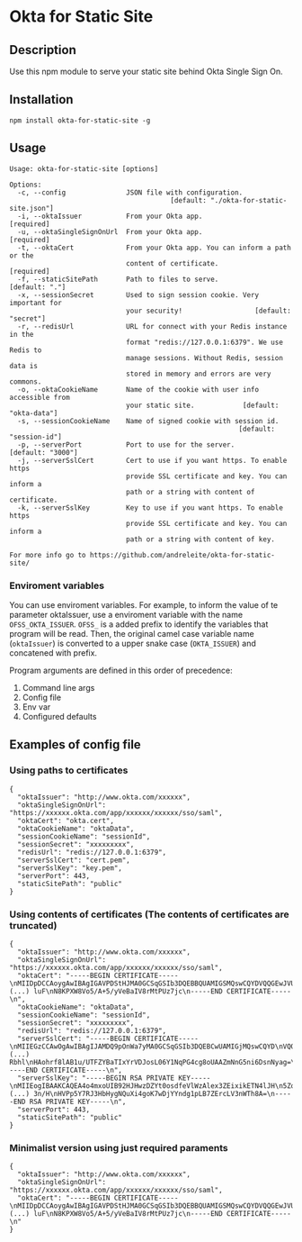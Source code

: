 # Okta for Static Site

## Description

Use this npm module to serve your static site behind Okta Single Sign On.

## Installation

```
npm install okta-for-static-site -g
```

## Usage

```
Usage: okta-for-static-site [options]

Options:
  -c, --config               JSON file with configuration.
                                        [default: "./okta-for-static-site.json"]
  -i, --oktaIssuer           From your Okta app.                      [required]
  -u, --oktaSingleSignOnUrl  From your Okta app.                      [required]
  -t, --oktaCert             From your Okta app. You can inform a path or the
                             content of certificate.                  [required]
  -f, --staticSitePath       Path to files to serve.              [default: "."]
  -x, --sessionSecret        Used to sign session cookie. Very important for
                             your security!                  [default: "secret"]
  -r, --redisUrl             URL for connect with your Redis instance in the
                             format "redis://127.0.0.1:6379". We use Redis to
                             manage sessions. Without Redis, session data is
                             stored in memory and errors are very commons.
  -o, --oktaCookieName       Name of the cookie with user info accessible from
                             your static site.            [default: "okta-data"]
  -s, --sessionCookieName    Name of signed cookie with session id.
                                                         [default: "session-id"]
  -p, --serverPort           Port to use for the server.       [default: "3000"]
  -j, --serverSslCert        Cert to use if you want https. To enable https
                             provide SSL certificate and key. You can inform a
                             path or a string with content of certificate.
  -k, --serverSslKey         Key to use if you want https. To enable https
                             provide SSL certificate and key. You can inform a
                             path or a string with content of key.

For more info go to https://github.com/andreleite/okta-for-static-site/
```

### Enviroment variables

You can use enviroment variables. For example, to inform the value of te parameter oktaIssuer, use a enviroment variable with the name `OFSS_OKTA_ISSUER`. `OFSS_` is a added prefix to identify the variables that program will be read. Then, the original camel case variable name (`oktaIssuer`) is converted to a upper snake case (`OKTA_ISSUER`) and concatened with prefix.

Program arguments are defined in this order of precedence:

1. Command line args
2. Config file
3. Env var
4. Configured defaults

## Examples of config file

### Using paths to certificates

```
{
  "oktaIssuer": "http://www.okta.com/xxxxxx",
  "oktaSingleSignOnUrl": "https://xxxxxx.okta.com/app/xxxxxx/xxxxxx/sso/saml",
  "oktaCert": "okta.cert",
  "oktaCookieName": "oktaData",
  "sessionCookieName": "sessionId",
  "sessionSecret": "xxxxxxxxx",
  "redisUrl": "redis://127.0.0.1:6379",
  "serverSslCert": "cert.pem",
  "serverSslKey": "key.pem",
  "serverPort": 443,
  "staticSitePath": "public"
}
```

### Using contents of certificates (The contents of certificates are truncated)

```
{
  "oktaIssuer": "http://www.okta.com/xxxxxx",
  "oktaSingleSignOnUrl": "https://xxxxxx.okta.com/app/xxxxxx/xxxxxx/sso/saml",
  "oktaCert": "-----BEGIN CERTIFICATE-----\nMIIDpDCCAoygAwIBAgIGAVPDStHJMA0GCSqGSIb3DQEBBQUAMIGSMQswCQYDVQQGEwJVUzETMBEG\nA1U (...) luF\nN8KPXW8Vo5/A+5/yVeBaIV8rMtPUz7jc\n-----END CERTIFICATE-----\n",
  "oktaCookieName": "oktaData",
  "sessionCookieName": "sessionId",
  "sessionSecret": "xxxxxxxxx",
  "redisUrl": "redis://127.0.0.1:6379",
  "serverSslCert": "-----BEGIN CERTIFICATE-----\nMIIEGzCCAwOgAwIBAgIJAMDQ9pOnWa7yMA0GCSqGSIb3DQEBCwUAMIGjMQswCQYD\nVQQ (...) Rbhl\nHAohrf8lAB1u/UTFZYBaTIxYrVDJosL06Y1NqPG4cg8oUAAZmNnG5ni6DsnNyag=\n-----END CERTIFICATE-----\n",
  "serverSslKey": "-----BEGIN RSA PRIVATE KEY-----\nMIIEogIBAAKCAQEA4o4mxoUIB92HJHwzDZYt0osdfeVlWzAlex3ZEixikETN4lJH\n5Zq (...) 3n/H\nHVPp5Y7RJ3HbHygNQuXi4goK7wDjYYndg1pLB7ZErcLV3nWTh8A=\n-----END RSA PRIVATE KEY-----\n",
  "serverPort": 443,
  "staticSitePath": "public"
}
```

### Minimalist version using just required paraments

```
{
  "oktaIssuer": "http://www.okta.com/xxxxxx",
  "oktaSingleSignOnUrl": "https://xxxxxx.okta.com/app/xxxxxx/xxxxxx/sso/saml",
  "oktaCert": "-----BEGIN CERTIFICATE-----\nMIIDpDCCAoygAwIBAgIGAVPDStHJMA0GCSqGSIb3DQEBBQUAMIGSMQswCQYDVQQGEwJVUzETMBEG\nA1U (...) luF\nN8KPXW8Vo5/A+5/yVeBaIV8rMtPUz7jc\n-----END CERTIFICATE-----\n"
}
```
